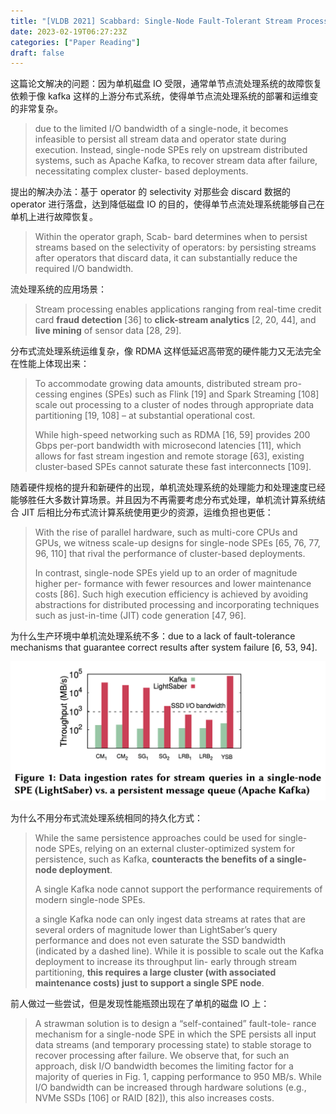 ```yaml
---
title: "[VLDB 2021] Scabbard: Single-Node Fault-Tolerant Stream Processing"
date: 2023-02-19T06:27:23Z
categories: ["Paper Reading"]
draft: false
---
```


这篇论文解决的问题：因为单机磁盘 IO 受限，通常单节点流处理系统的故障恢复依赖于像 kafka 这样的上游分布式系统，使得单节点流处理系统的部署和运维变的非常复杂。

> due to the limited I/O bandwidth of a single-node, it becomes infeasible to persist all stream data and operator state during execution. Instead, single-node SPEs rely on upstream distributed systems, such as Apache Kafka, to recover stream data after failure, necessitating complex cluster- based deployments.



提出的解决办法：基于 operator 的 selectivity 对那些会 discard 数据的 operator 进行落盘，达到降低磁盘 IO 的目的，使得单节点流处理系统能够自己在单机上进行故障恢复。

> Within the operator graph, Scab- bard determines when to persist streams based on the selectivity of operators: by persisting streams after operators that discard data, it can substantially reduce the required I/O bandwidth.



流处理系统的应用场景：

> Stream processing enables applications ranging from real-time credit card **fraud detection** [36] to **click-stream analytics** [2, 20, 44], and **live mining** of sensor data [28, 29].



分布式流处理系统运维复杂，像 RDMA 这样低延迟高带宽的硬件能力又无法完全在性能上体现出来：

> To accommodate growing data amounts, distributed stream pro- cessing engines (SPEs) such as Flink [19] and Spark Streaming [108] scale out processing to a cluster of nodes through appropriate data partitioning [19, 108] – at substantial operational cost.
>
> While high-speed networking such as RDMA [16, 59] provides 200 Gbps per-port bandwidth with microsecond latencies [11], which allows for fast stream ingestion and remote storage [63], existing cluster-based SPEs cannot saturate these fast interconnects [109].



随着硬件规格的提升和新硬件的出现，单机流处理系统的处理能力和处理速度已经能够胜任大多数计算场景。并且因为不再需要考虑分布式处理，单机流计算系统结合 JIT 后相比分布式流计算系统使用更少的资源，运维负担也更低：

> With the rise of parallel hardware, such as multi-core CPUs and GPUs, we witness scale-up designs for single-node SPEs [65, 76, 77, 96, 110] that rival the performance of cluster-based deployments.
>
> In contrast, single-node SPEs yield up to an order of magnitude higher per- formance with fewer resources and lower maintenance costs [86]. Such high execution efficiency is achieved by avoiding abstractions for distributed processing and incorporating techniques such as just-in-time (JIT) code generation [47, 96].



为什么生产环境中单机流处理系统不多：due to a lack of fault-tolerance mechanisms that guarantee correct results after system failure [6, 53, 94].



![Figure 1: Data ingestion rates for stream queries in a single-node SPE (LightSaber) vs. a persistent message queue (Apache Kafka)](/images/vldb-2021-p361/figure-1.png)

为什么不用分布式流处理系统相同的持久化方式：

> While the same persistence approaches could be used for single- node SPEs, relying on an external cluster-optimized system for persistence, such as Kafka, **counteracts the benefits of a single-node deployment**.
>
> A single Kafka node cannot support the performance requirements of modern single-node SPEs.
>
> a single Kafka node can only ingest data streams at rates that are several orders of magnitude lower than LightSaber’s query performance and does not even saturate the SSD bandwidth (indicated by a dashed line). While it is possible to scale out the Kafka deployment to increase its throughput lin- early through stream partitioning, **this requires a large cluster (with associated maintenance costs) just to support a single SPE node**.



前人做过一些尝试，但是发现性能瓶颈出现在了单机的磁盘 IO 上：

> A strawman solution is to design a “self-contained” fault-tole- rance mechanism for a single-node SPE in which the SPE persists all input data streams (and temporary processing state) to stable storage to recover processing after failure. We observe that, for such an approach, disk I/O bandwidth becomes the limiting factor for a majority of queries in Fig. 1, capping performance to 950 MB/s. While I/O bandwidth can be increased through hardware solutions (e.g., NVMe SSDs [106] or RAID [82]), this also increases costs.



